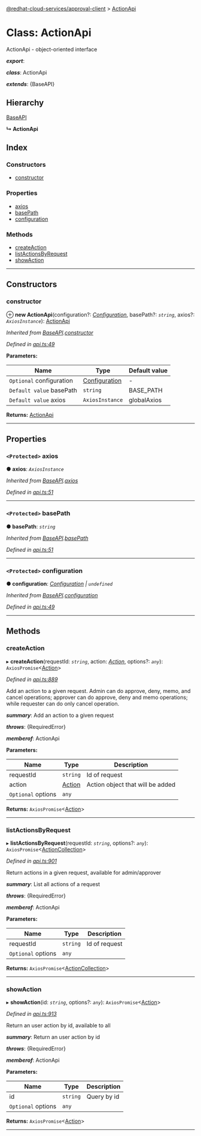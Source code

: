 [@redhat-cloud-services/approval-client](../README.md) > [ActionApi](../classes/actionapi.md)

# Class: ActionApi

ActionApi - object-oriented interface

*__export__*: 

*__class__*: ActionApi

*__extends__*: {BaseAPI}

## Hierarchy

 [BaseAPI](baseapi.md)

**↳ ActionApi**

## Index

### Constructors

* [constructor](actionapi.md#constructor)

### Properties

* [axios](actionapi.md#axios)
* [basePath](actionapi.md#basepath)
* [configuration](actionapi.md#configuration)

### Methods

* [createAction](actionapi.md#createaction)
* [listActionsByRequest](actionapi.md#listactionsbyrequest)
* [showAction](actionapi.md#showaction)

---

## Constructors

<a id="constructor"></a>

###  constructor

⊕ **new ActionApi**(configuration?: *[Configuration](configuration.md)*, basePath?: *`string`*, axios?: *`AxiosInstance`*): [ActionApi](actionapi.md)

*Inherited from [BaseAPI](baseapi.md).[constructor](baseapi.md#constructor)*

*Defined in [api.ts:49](https://github.com/RedHatInsights/javascript-clients/blob/master/packages/approval/api.ts#L49)*

**Parameters:**

| Name | Type | Default value |
| ------ | ------ | ------ |
| `Optional` configuration | [Configuration](configuration.md) | - |
| `Default value` basePath | `string` |  BASE_PATH |
| `Default value` axios | `AxiosInstance` |  globalAxios |

**Returns:** [ActionApi](actionapi.md)

___

## Properties

<a id="axios"></a>

### `<Protected>` axios

**● axios**: *`AxiosInstance`*

*Inherited from [BaseAPI](baseapi.md).[axios](baseapi.md#axios)*

*Defined in [api.ts:51](https://github.com/RedHatInsights/javascript-clients/blob/master/packages/approval/api.ts#L51)*

___
<a id="basepath"></a>

### `<Protected>` basePath

**● basePath**: *`string`*

*Inherited from [BaseAPI](baseapi.md).[basePath](baseapi.md#basepath)*

*Defined in [api.ts:51](https://github.com/RedHatInsights/javascript-clients/blob/master/packages/approval/api.ts#L51)*

___
<a id="configuration"></a>

### `<Protected>` configuration

**● configuration**: *[Configuration](configuration.md) \| `undefined`*

*Inherited from [BaseAPI](baseapi.md).[configuration](baseapi.md#configuration)*

*Defined in [api.ts:49](https://github.com/RedHatInsights/javascript-clients/blob/master/packages/approval/api.ts#L49)*

___

## Methods

<a id="createaction"></a>

###  createAction

▸ **createAction**(requestId: *`string`*, action: *[Action](../modules/action.md)*, options?: *`any`*): `AxiosPromise`<[Action](../modules/action.md)>

*Defined in [api.ts:889](https://github.com/RedHatInsights/javascript-clients/blob/master/packages/approval/api.ts#L889)*

Add an action to a given request. Admin can do approve, deny, memo, and cancel operations; approver can do approve, deny and memo operations; while requester can do only cancel operation.

*__summary__*: Add an action to a given request

*__throws__*: {RequiredError}

*__memberof__*: ActionApi

**Parameters:**

| Name | Type | Description |
| ------ | ------ | ------ |
| requestId | `string` |  Id of request |
| action | [Action](../modules/action.md) |  Action object that will be added |
| `Optional` options | `any` |

**Returns:** `AxiosPromise`<[Action](../modules/action.md)>

___
<a id="listactionsbyrequest"></a>

###  listActionsByRequest

▸ **listActionsByRequest**(requestId: *`string`*, options?: *`any`*): `AxiosPromise`<[ActionCollection](../interfaces/actioncollection.md)>

*Defined in [api.ts:901](https://github.com/RedHatInsights/javascript-clients/blob/master/packages/approval/api.ts#L901)*

Return actions in a given request, available for admin/approver

*__summary__*: List all actions of a request

*__throws__*: {RequiredError}

*__memberof__*: ActionApi

**Parameters:**

| Name | Type | Description |
| ------ | ------ | ------ |
| requestId | `string` |  Id of request |
| `Optional` options | `any` |

**Returns:** `AxiosPromise`<[ActionCollection](../interfaces/actioncollection.md)>

___
<a id="showaction"></a>

###  showAction

▸ **showAction**(id: *`string`*, options?: *`any`*): `AxiosPromise`<[Action](../modules/action.md)>

*Defined in [api.ts:913](https://github.com/RedHatInsights/javascript-clients/blob/master/packages/approval/api.ts#L913)*

Return an user action by id, available to all

*__summary__*: Return an user action by id

*__throws__*: {RequiredError}

*__memberof__*: ActionApi

**Parameters:**

| Name | Type | Description |
| ------ | ------ | ------ |
| id | `string` |  Query by id |
| `Optional` options | `any` |

**Returns:** `AxiosPromise`<[Action](../modules/action.md)>

___

